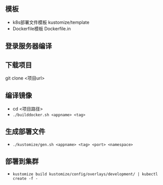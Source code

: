 ## 模板
  - k8s部署文件模板 kustomize/template 
  - Dockerfile模板 Dockerfile.in
## 登录服务器编译
## 下载项目
git clone <项目url>
## 编译镜像
  - cd <项目路径>
  - ``
  ./builddocker.sh <appname> <tag>
  ``
## 生成部署文件
  - ``
  ./kustomize/gen.sh <appname> <tag> <port> <namespace>
``
## 部署到集群
  - ``
  kustomize build kustomize/config/overlays/development/ | kubectl create -f -
  ``

